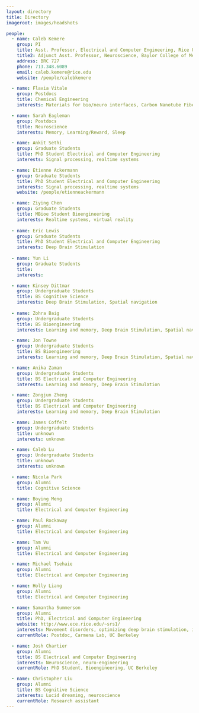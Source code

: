 ```yaml
---
layout: directory
title: Directory
imageroot: images/headshots

people:
  - name: Caleb Kemere
    group: PI
    title: Asst. Professor, Electrical and Computer Engineering, Rice University
    title2: Adjunct Asst. Professor, Neuroscience, Baylor College of Medicine
    address: BRC 727
    phone: 713.348.6089
    email: caleb.kemere@rice.edu
    website: /people/calebkemere

  - name: Flavia Vitale
    group: Postdocs
    title: Chemical Engineering
    interests: Materials for bio/neuro interfaces, Carbon Nanotube Fibers

  - name: Sarah Eagleman
    group: Postdocs
    title: Neuroscience
    interests: Memory, Learning/Reward, Sleep

  - name: Ankit Sethi
    group: Graduate Students
    title: PhD Student Electrical and Computer Engineering
    interests: Signal processing, realtime systems

  - name: Etienne Ackermann
    group: Graduate Students
    title: PhD Student Electrical and Computer Engineering
    interests: Signal processing, realtime systems
    website: /people/etienneackermann

  - name: Ziying Chen
    group: Graduate Students
    title: MBioe Student Bioengineering
    interests: Realtime systems, virtual reality
    
  - name: Eric Lewis
    group: Graduate Students
    title: PhD Student Electrical and Computer Engineering
    interests: Deep Brain Stimulation
    
  - name: Yun Li
    group: Graduate Students
    title: 
    interests: 

  - name: Kinsey Dittmar
    group: Undergraduate Students
    title: BS Cognitive Science
    interests: Deep Brain Stimulation, Spatial navigation
    
  - name: Zohra Baig
    group: Undergraduate Students
    title: BS Bioengineering
    interests: Learning and memory, Deep Brain Stimulation, Spatial navigation

  - name: Jon Towne
    group: Undergraduate Students
    title: BS Bioengineering
    interests: Learning and memory, Deep Brain Stimulation, Spatial navigation

  - name: Anika Zaman
    group: Undergraduate Students
    title: BS Electrical and Computer Engineering
    interests: Learning and memory, Deep Brain Stimulation

  - name: Zongjun Zheng
    group: Undergraduate Students
    title: BS Electrical and Computer Engineering
    interests: Learning and memory, Deep Brain Stimulation

  - name: James Coffelt
    group: Undergraduate Students
    title: unknown
    interests: unknown

  - name: Caleb Lu
    group: Undergraduate Students
    title: unknown
    interests: unknown

  - name: Nicola Park
    group: Alumni
    title: Cognitive Science

  - name: Boying Meng
    group: Alumni
    title: Electrical and Computer Engineering

  - name: Paul Rockaway
    group: Alumni
    title: Electrical and Computer Engineering

  - name: Tam Vu
    group: Alumni
    title: Electrical and Computer Engineering

  - name: Michael Tsehaie
    group: Alumni
    title: Electrical and Computer Engineering

  - name: Holly Liang
    group: Alumni
    title: Electrical and Computer Engineering

  - name: Samantha Summerson
    group: Alumni
    title: PhD, Electrical and Computer Engineering
    website: http://www.ece.rice.edu/~srs1/
    interests: Movement disorders, optimizing deep brain stimulation, information theory
    currentRole: Postdoc, Carmena Lab, UC Berkeley

  - name: Josh Chartier
    group: Alumni
    title: BS Electrical and Computer Engineering
    interests: Neuroscience, neuro-engineering
    currentRole: PhD Student, Bioengineering, UC Berkeley

  - name: Christopher Liu
    group: Alumni
    title: BS Cognitive Science
    interests: Lucid dreaming, neuroscience
    currentRole: Research assistant
---
```


